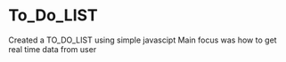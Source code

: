 # To_Do_LIST
Created a TO_DO_LIST using simple javascipt 
Main focus was how to get real time data from user 
